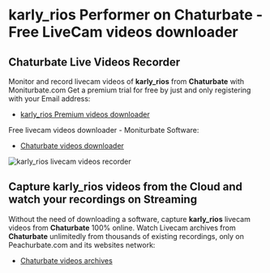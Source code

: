 # karly_rios Performer on Chaturbate - Free LiveCam videos downloader

## Chaturbate Live Videos Recorder

Monitor and record livecam videos of **karly_rios** from **Chaturbate** with Moniturbate.com
Get a premium trial for free by just and only registering with your Email address:
* [karly_rios Premium videos downloader](https://moniturbate.com/request-demo-licence-key.html)

Free livecam videos downloader - Moniturbate Software:
* [Chaturbate videos downloader](https://moniturbate.com/moniturbate-download-software.html)

![karly_rios livecam videos recorder](https://peachurnet.com/templates/moniturbate-software.png)


## Capture karly_rios videos from the Cloud and watch your recordings on Streaming

Without the need of downloading a software, capture **karly_rios** livecam videos from **Chaturbate** 100% online.
Watch Livecam archives from **Chaturbate** unlimitedly from thousands of existing recordings, only on Peachurbate.com and its websites network:
* [Chaturbate videos archives](https://peachurnet.com/)